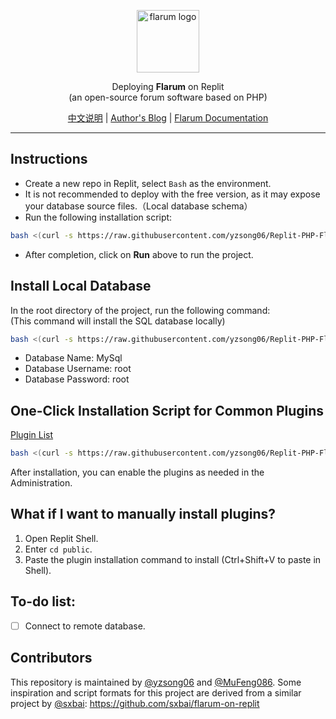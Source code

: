 <p align="center">
    <a href="https://flarum.org/" target="_blank" rel="noopener noreferrer">
        <img width="100" src="https://flarum.org/assets/img/logo.png" alt="flarum logo" />
    </a>
<p align="center">Deploying <b>Flarum</b>  on Replit
<br/>(an open-source forum software based on PHP) </p>
<p align="center"><a href="/README-zh-CN.md">中文说明</a> | <a href="https://www.takagi.icu">Author's Blog</a> | <a href="https://docs.flarum.org/zh/">Flarum Documentation</a> </p>


------------------------------
## Instructions
- Create a new repo in Replit, select `Bash` as the environment.
- It is not recommended to deploy with the free version, as it may expose your database source files.（Local database schema）
- Run the following installation script:

```bash
bash <(curl -s https://raw.githubusercontent.com/yzsong06/Replit-PHP-Flarum/main/replit.sh)
```

- After completion, click on **Run** above to run the project.


## Install Local Database
In the root directory of the project, run the following command:  
(This command will install the SQL database locally)  
```bash
bash <(curl -s https://raw.githubusercontent.com/yzsong06/Replit-PHP-Flarum/main/database.sh)
```
- Database Name: MySql
- Database Username: root
- Database Password: root

## One-Click Installation Script for Common Plugins
[Plugin List](plugin.sh)

```bash
bash <(curl -s https://raw.githubusercontent.com/yzsong06/Replit-PHP-Flarum/main/plugin.sh)
```

After installation, you can enable the plugins as needed in the Administration.

## What if I want to manually install plugins?
1. Open Replit Shell.
2. Enter `cd public`.
3. Paste the plugin installation command to install (Ctrl+Shift+V to paste in Shell).

## To-do list:
- [ ] Connect to remote database.

## Contributors
This repository is maintained by [@yzsong06](https://github.com/yzsong06) and [@MuFeng086](https://github.com/mufeng086).
Some inspiration and script formats for this project are derived from a similar project by [@sxbai](https://github.com/sxbai): https://github.com/sxbai/flarum-on-replit
